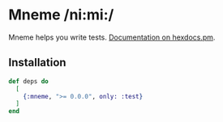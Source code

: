 # Mneme /ni:mi:/

Mneme helps you write tests. [Documentation on hexdocs.pm](https://hexdocs.pm/mneme).

## Installation

```elixir
def deps do
  [
    {:mneme, ">= 0.0.0", only: :test}
  ]
end
```
